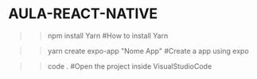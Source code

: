 # AULA-REACT-NATIVE

>> npm install Yarn #How to install Yarn

>> yarn create expo-app "Nome App" #Create a app using expo

>> code . #Open the project inside VisualStudioCode
